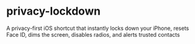 # privacy-lockdown
A privacy-first iOS shortcut that instantly locks down your iPhone, resets Face ID, dims the screen, disables radios, and alerts trusted contacts
